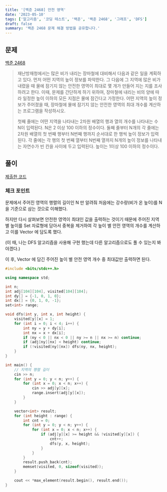 ```yaml
---
title: '[백준 2468] 안전 영역'
date: '2023-05-10'
tags: ['알고리즘', '코딩 테스트', '백준', '백준 2468', '그래프', 'DFS']
draft: false
summary: '백준 2468 문제 해결 방법을 공유합니다.'
---
```


## 문제

[백준 2468](https://www.acmicpc.net/problem/2468)

> 재난방재청에서는 많은 비가 내리는 장마철에 대비해서 다음과 같은 일을 계획하고 있다. 먼저 어떤 지역의 높이 정보를 파악한다. 그 다음에 그 지역에 많은 비가 내렸을 때 물에 잠기지 않는 안전한 영역이 최대로 몇 개가 만들어 지는 지를 조사하려고 한다. 이때, 문제를 간단하게 하기 위하여, 장마철에 내리는 비의 양에 따라 일정한 높이 이하의 모든 지점은 물에 잠긴다고 가정한다.
> 어떤 지역의 높이 정보가 주어졌을 때, 장마철에 물에 잠기지 않는 안전한 영역의 최대 개수를 계산하는 프로그램을 작성하시오.
>
> 첫째 줄에는 어떤 지역을 나타내는 2차원 배열의 행과 열의 개수를 나타내는 수 N이 입력된다. N은 2 이상 100 이하의 정수이다. 둘째 줄부터 N개의 각 줄에는 2차원 배열의 첫 번째 행부터 N번째 행까지 순서대로 한 행씩 높이 정보가 입력된다. 각 줄에는 각 행의 첫 번째 열부터 N번째 열까지 N개의 높이 정보를 나타내는 자연수가 빈 칸을 사이에 두고 입력된다. 높이는 1이상 100 이하의 정수이다.

## 풀이

[제출한 코드](http://boj.kr/8d8ffa1f37554b58a144896b141690e2)

### 체크 포인트

문제에서 주어진 영역의 행렬의 길이인 N 만 알려줘 처음에는 강수량(비가 온 높이)를 N 을 기준으로 삼는 것으로 이해했다.

하지만 다시 살펴보면 안전한 영역이 최대인 값을 출력하는 것이기 때문에 주어진 지역 별 높이를 Set 자료형에 담아서 중복을 제거하여 각 높이 별 안전 영역의 개수를 계산하고 이를 Vector 에 담도록 했다.

(이 때, 나는 DFS 알고리즘을 사용해 구현 했는데 다른 알고리즘으로도 풀 수 있는지 봐야겠다.)

이 후, Vector 에 담긴 주어진 높이 별 안전 영역 개수 중 최대값만 출력하면 된다.

```cpp
#include <bits/stdc++.h>

using namespace std;

int n;
int adj[104][104], visited[104][104];
int dy[] = {-1, 0, 1, 0};
int dx[] = {0, 1, 0, -1};
set<int> range;

void dfs(int y, int x, int height) {
    visited[y][x] = 1;
    for (int i = 0; i < 4; i++) {
        int ny = y + dy[i];
        int nx = x + dx[i];
        if (ny < 0 || nx < 0 || ny >= n || nx >= n) continue;
        if (adj[ny][nx] < height) continue;
        if (!visited[ny][nx]) dfs(ny, nx, height);
    }
}

int main() {
    // 지역의 행렬 길이
    cin >> n;
    for (int y = 0; y < n; y++) {
        for (int x = 0; x < n; x++) {
            cin >> adj[y][x];
            range.insert(adj[y][x]);
        }
    }

    vector<int> result;
    for (int height : range) {
        int cnt = 0;
        for (int y = 0; y < n; y++) {
            for (int x = 0; x < n; x++) {
                if (adj[y][x] >= height && !visited[y][x]) {
                    cnt++;
                    dfs(y, x, height);
                }
            }
        }
        result.push_back(cnt);
        memset(visited, 0, sizeof(visited));
    }

    cout << *max_element(result.begin(), result.end());
}
```
